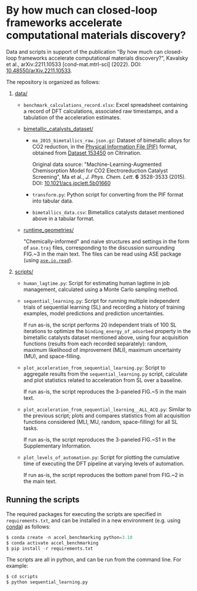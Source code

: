 # By how much can closed-loop frameworks accelerate computational materials discovery?

Data and scripts in support of the publication "By how much can closed-loop frameworks accelerate computational materials discovery?", Kavalsky et al., arXiv:2211.10533 [cond-mat.mtrl-sci] (2022). DOI: [10.48550/arXiv.2211.10533](https://doi.org/10.48550/arXiv.2211.10533).

The repository is organized as follows:

1. [data/](data)

    * `benchmark_calculations_record.xlsx`: Excel spreadsheet containing a record of DFT calculations, associated raw timestamps, and a tabulation of the acceleration estimates.

    * [bimetallic\_catalysts\_dataset/](data/bimetallic_catalysts_dataset)

        * `ma_2015_bimetallics_raw.json.gz`: Dataset of bimetallic alloys for CO2 reduction, in the [Physical Information File (PIF)](https://citrineinformatics.github.io/pif-documentation) format, obtained from [Dataset 153450](https://citrination.com/datasets/153450) on Citrination.
  
            Original data source: "Machine-Learning-Augmented Chemisorption Model for CO2 Electroreduction Catalyst Screening", Ma et al., *J. Phys. Chem. Lett.* **6** 3528-3533 (2015). DOI: [10.1021/acs.jpclett.5b01660](http://dx.doi.org/10.1021/acs.jpclett.5b01660)

        * `transform.py`: Python script for converting from the PIF format into tabular data.

        * `bimetallics_data.csv`: Bimetallics catalysts dataset mentioned above in a tabular format.

    * [runtime\_geometries/](data/runtime_geometries)

        "Chemically-informed" and naive structures and settings in the form of `ase.traj` files, corresponding to the discussion surrounding FIG.~3 in the main text. The files can be read using ASE package (using [`ase.io.read`](https://wiki.fysik.dtu.dk/ase/ase/io/io.html#ase.io.read)).

2. [scripts/](scripts)

    * `human_lagtime.py`: Script for estimating human lagtime in job management, calculated using a Monte Carlo sampling method.

    * `sequential_learning.py`: Script for running multiple independent trials of sequential learning (SL) and recording a history of training examples, model predictions and prediction uncertainties.
    
        If run as-is, the script performs 20 independent trials of 100 SL iterations to optimize the `binding_energy_of_adsorbed` property in the bimetallic catalysts dataset mentioned above, using four acquisition functions (results from each recorded separately): random, maximum likelihood of improvement (MLI), maximum uncertainty (MU), and space-filling.

    * `plot_acceleration_from_sequential_learning.py`: Script to aggregate results from the `sequential_learning.py` script, calculate and plot statistics related to acceleration from SL over a baseline.

        If run as-is, the script reproduces the 3-paneled FIG.~5 in the main text.

    * `plot_acceleration_from_sequential_learning__ALL_ACQ.py`: Similar to the previous script; plots and compares statistics from all acquisition functions considered (MLI, MU, random, space-filling) for all SL tasks.

        If run as-is, the script reproduces the 3-paneled FIG.~S1 in the Supplementary Information.

    * `plot_levels_of_automation.py`: Script for plotting the cumulative time  of executing the DFT pipeline at varying levels of automation.

        If run as-is, the script reproduces the bottom panel from FIG.~2 in the main text.

## Running the scripts

The required packages for executing the scripts are specified in `requirements.txt`,
and can be installed in a new environment (e.g. using
[conda](https://docs.conda.io/projects/conda/en/latest/index.html))
as follows:

```py
$ conda create -n accel_benchmarking python=3.10
$ conda activate accel_benchmarking
$ pip install -r requirements.txt
```

The scripts are all in python, and can be run from the command line. For example:
```py
$ cd scripts
$ python sequential_learning.py
```
